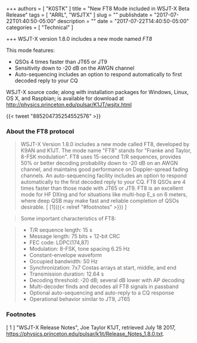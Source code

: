 +++
authors = [ "K0STK" ]
title = "New FT8 Mode included in WSJT-X Beta Release"
tags = [ "ARRL", "WSJTX" ]
slug = ""
publishdate = "2017-07-22T01:40:50-05:00"
description = ""
date = "2017-07-22T14:40:50-05:00"
categories = [ "Technical" ]

+++
WSJT-X version 1.8.0 includes a new mode named *FT8*

This mode features:

* QSOs 4 times faster than JT65 or JT9
* Sensitivity down to -20 dB on the AWGN channel
* Auto-sequencing includes an option to respond automatically to first decoded reply to your CQ

WSJT-X source code; along with installation packages for Windows,
Linux, OS X, and Raspbian; is available for download at
http://physics.princeton.edu/pulsar/K1JT/wsjtx.html
<!--more-->

{{< tweet "885204735254552576" >}}

### About the FT8 protocol

>WSJT-X Version 1.8.0 includes a new mode called FT8, developed by K9AN
and K1JT.  The mode name "FT8" stands for "Franke and Taylor, 8-FSK
modulation".  FT8 uses 15-second T/R sequences, provides 50% or
better decoding probability down to -20 dB on an AWGN channel, and 
maintains good performance on Doppler-spread fading channels.  An
auto-sequencing facility includes an option to respond automatically
to the first decoded reply to your CQ.  FT8 QSOs are 4 times faster
than those made with JT65 or JT9.  FT8 is an excellent mode for HF
DXing and for situations like multi-hop E_s on 6 meters, where deep
QSB may make fast and reliable completion of QSOs desirable.
<span style="font-style:normal;">[ [1]({{< relref "#footnotes" >}}) ]</span>

>Some important characteristics of FT8:

>* T/R sequence length: 15 s
>* Message length: 75 bits + 12-bit CRC
>* FEC code: LDPC(174,87)
>* Modulation: 8-FSK, tone spacing 6.25 Hz
>* Constant-envelope waveform
>* Occupied bandwidth: 50 Hz
>* Synchronization: 7x7 Costas arrays at start, middle, and end
>* Transmission duration: 12.64 s
>* Decoding threshold: -20 dB; several dB lower with AP decoding
>* Multi-decoder finds and decodes all FT8 signals in passband
>* Optional auto-sequencing and auto-reply to a CQ response
>* Operational behavior similar to JT9, JT65


### Footnotes

[ 1 ] "WSJT-X Release Notes",
Joe Taylor K1JT, retrieved July 18 2017,
https://physics.princeton.edu/pulsar/k1jt/Release_Notes_1.8.0.txt.
